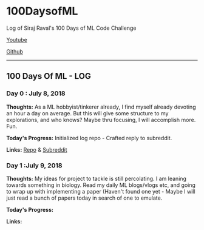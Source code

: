 
# 100DaysofML
Log of Siraj Raval's 100 Days of ML Code Challenge

[Youtube](https://www.youtube.com/watch?v=cuQMBj1cWPo)

[Github](https://github.com/llSourcell/100_Days_of_ML_Code)
___________________________________________________________________________________________________________________________________

## 100 Days Of ML - LOG
### Day 0 : July 8, 2018

**Thoughts:** As a ML hobbyist/tinkerer already, I find myself already devoting an hour a day on average. But this will give some structure to my explorations, and who knows? Maybe thru focusing, I will accomplish more. Fun.

**Today's Progress:** Initialized log repo - Crafted reply to subreddit.

**Links:**  [Repo](https://github.com/theGreenJedi/100DaysofML) & [Subreddit](https:://www.redit.com/r/MachineLearning/wiki/index)

### Day 1 :July 9, 2018

**Thoughts:** My ideas for project to tackle is still percolating. I am leaning towards something in biology. Read my daily ML blogs/vlogs etc, and going to wrap up with implementing a paper (Haven't found one yet - Maybe I will just read a bunch of papers today in search of one to emulate.

**Today's Progress:**

**Links:** []()
